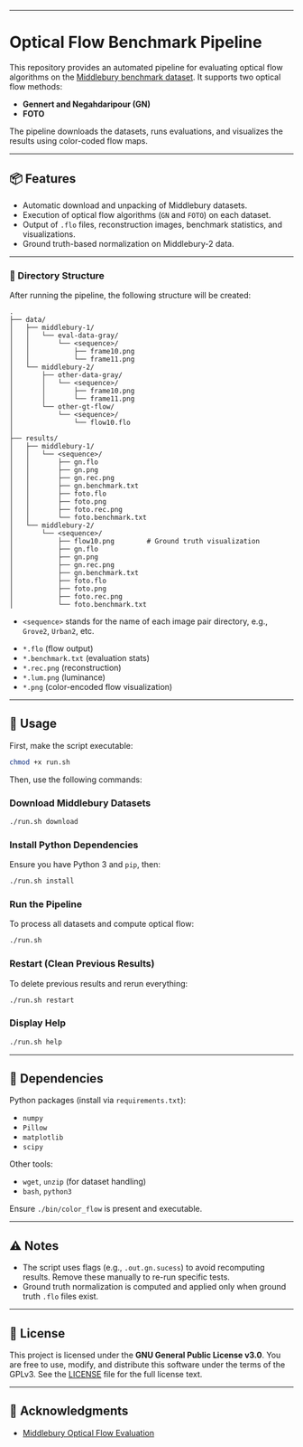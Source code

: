 <!-- # optical-flow-optimal-transport

python -m venv ~/foto
source ~/foto/bin/activate

pip install -r requirements.txt -->

---

# Optical Flow Benchmark Pipeline

This repository provides an automated pipeline for evaluating optical flow algorithms on the [Middlebury benchmark dataset](https://vision.middlebury.edu/flow/). It supports two optical flow methods:
- **Gennert and Negahdaripour (GN)**
- **FOTO**

The pipeline downloads the datasets, runs evaluations, and visualizes the results using color-coded flow maps.

---

## 📦 Features

- Automatic download and unpacking of Middlebury datasets.
- Execution of optical flow algorithms (`GN` and `FOTO`) on each dataset.
- Output of `.flo` files, reconstruction images, benchmark statistics, and visualizations.
- Ground truth-based normalization on Middlebury-2 data.

---

### 📂 Directory Structure

After running the pipeline, the following structure will be created:

```
.
├── data/
│   ├── middlebury-1/
│   │   └── eval-data-gray/
│   │       └── <sequence>/
│   │           ├── frame10.png
│   │           └── frame11.png
│   └── middlebury-2/
│       ├── other-data-gray/
│       │   └── <sequence>/
│       │       ├── frame10.png
│       │       └── frame11.png
│       └── other-gt-flow/
│           └── <sequence>/
│               └── flow10.flo
│
├── results/
│   ├── middlebury-1/
│   │   └── <sequence>/
│   │       ├── gn.flo
│   │       ├── gn.png
│   │       ├── gn.rec.png
│   │       ├── gn.benchmark.txt
│   │       ├── foto.flo
│   │       ├── foto.png
│   │       ├── foto.rec.png
│   │       └── foto.benchmark.txt
│   └── middlebury-2/
│       └── <sequence>/
│           ├── flow10.png        # Ground truth visualization
│           ├── gn.flo
│           ├── gn.png
│           ├── gn.rec.png
│           ├── gn.benchmark.txt
│           ├── foto.flo
│           ├── foto.png
│           ├── foto.rec.png
│           └── foto.benchmark.txt
```

* `<sequence>` stands for the name of each image pair directory, e.g., `Grove2`, `Urban2`, etc.
- `*.flo` (flow output)
- `*.benchmark.txt` (evaluation stats)
- `*.rec.png` (reconstruction)
- `*.lum.png` (luminance)
- `*.png` (color-encoded flow visualization)

---

## 🚀 Usage

First, make the script executable:

```bash
chmod +x run.sh
````

Then, use the following commands:

### Download Middlebury Datasets

```bash
./run.sh download
```

### Install Python Dependencies

Ensure you have Python 3 and `pip`, then:

```bash
./run.sh install
```

### Run the Pipeline

To process all datasets and compute optical flow:

```bash
./run.sh
```

### Restart (Clean Previous Results)

To delete previous results and rerun everything:

```bash
./run.sh restart
```

### Display Help

```bash
./run.sh help
```

---

## 🧪 Dependencies

Python packages (install via `requirements.txt`):

* `numpy`
* `Pillow`
* `matplotlib`
* `scipy`

Other tools:

* `wget`, `unzip` (for dataset handling)
* `bash`, `python3`

Ensure `./bin/color_flow` is present and executable.

---

## ⚠️ Notes

* The script uses flags (e.g., `.out.gn.sucess`) to avoid recomputing results. Remove these manually to re-run specific tests.
* Ground truth normalization is computed and applied only when ground truth `.flo` files exist.

---

## 📜 License

This project is licensed under the **GNU General Public License v3.0**.
You are free to use, modify, and distribute this software under the terms of the GPLv3.
See the [LICENSE](./LICENSE) file for the full license text.

---

## 🙏 Acknowledgments

* [Middlebury Optical Flow Evaluation](https://vision.middlebury.edu/flow/)
